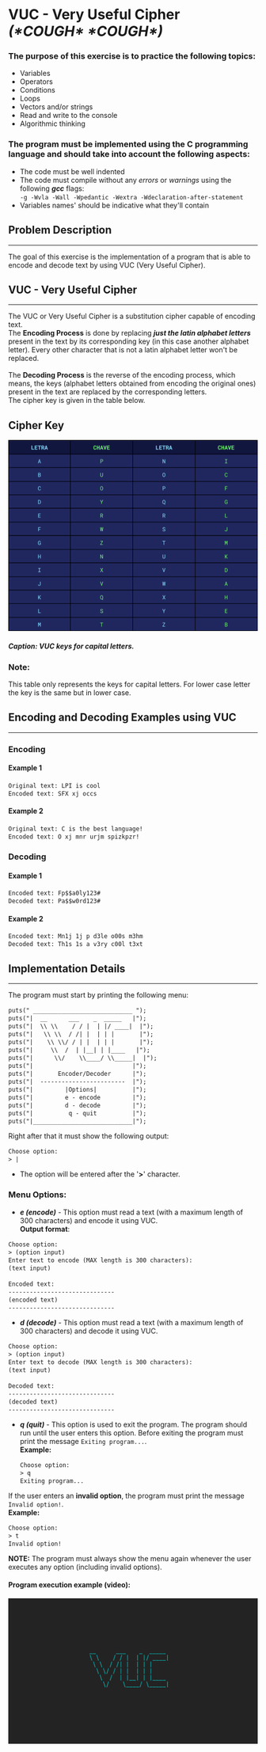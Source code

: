 # VUC - Very Useful Cipher *(\*COUGH\** *\*COUGH\*)*
### The purpose of this exercise is to practice the following topics:
* Variables
* Operators
* Conditions
* Loops
* Vectors and/or strings
* Read and write to the console
* Algorithmic thinking

### The program must be implemented using the C programming language and should take into account the following aspects:
* The code must be well indented
* The code must compile without any *errors* or *warnings* using the following ***gcc*** flags:</br>
`-g -Wvla -Wall -Wpedantic -Wextra -Wdeclaration-after-statement`
* Variables names' should be indicative what they'll contain

## Problem Description
---
The goal of this exercise is the implementation of a program that is able to encode and decode text by using
VUC (Very Useful Cipher).

## VUC - Very Useful Cipher
---
The VUC or Very Useful Cipher is a substitution cipher capable of encoding text.</br>The **Encoding Process** is done by
replacing ***just the latin alphabet letters*** present in the text by its corresponding key (in this case another
alphabet letter). Every other character that is not a latin alphabet letter won't be replaced.</br></br>The **Decoding
Process** is the reverse of the encoding process, which means, the keys (alphabet letters obtained from encoding the
original ones) present in the text are replaced by the corresponding letters.</br>The cipher key is given in the
table below.

## Cipher Key
![VUC Table](assets/vuc-table.png)
</br>
##### **Caption:** VUC keys for capital letters.

### Note:
This table only represents the keys for capital letters. For lower case letter the key is the same but in lower case.

## Encoding and Decoding Examples using VUC
---
### **Encoding**
#### **Example 1**
```
Original text: LPI is cool
Encoded text: SFX xj occs
```
#### **Example 2**
```
Original text: C is the best language!
Encoded text: O xj mnr urjm spizkpzr!
```

### **Decoding**
#### **Example 1**
```
Encoded text: Fp$$a0ly123#
Decoded text: Pa$$w0rd123#
```
#### **Example 2**
```
Encoded text: Mn1j 1j p d3le o00s m3hm
Decoded text: Th1s 1s a v3ry c00l t3xt
```

## Implementation Details
---
The program must start by printing the following menu:
```
puts(" ____________________________ ");
puts("|  __      ___    _  _____   |");
puts("|  \\ \\    / / |  | |/ ____|  |");
puts("|   \\ \\  / /| |  | | |       |");
puts("|    \\ \\/ / | |  | | |       |");
puts("|     \\  /  | |__| | |____   |");
puts("|      \\/    \\____/ \\_____|  |");
puts("|                            |");
puts("|       Encoder/Decoder      |");
puts("|  ------------------------  |");
puts("|         |Options|          |");
puts("|         e - encode         |");
puts("|         d - decode         |");
puts("|          q - quit          |");
puts("|____________________________|");
```
Right after that it must show the following output:
```
Choose option:
> |
```
* The option will be entered after the '**>**' character.
### Menu Options:
* ***e (encode)*** - This option must read a text (with a maximum length of 300 characters) and encode it using
  VUC.</br>**Output format**:
```
Choose option:
> (option input)
Enter text to encode (MAX length is 300 characters):
(text input)

Encoded text:
------------------------------
(encoded text)
------------------------------
```
* ***d (decode)*** - This option must read a text (with a maximum length of 300 characters) and decode it using VUC.
```
Choose option:
> (option input)
Enter text to decode (MAX length is 300 characters):
(text input)

Decoded text:
------------------------------
(decoded text)
------------------------------
```
* ***q (quit)*** - This option is used to exit the program. The program should run until the user enters this option.
  Before exiting the program must print the message `Exiting program...`.</br>**Example:**
  ```
  Choose option:
  > q
  Exiting program...
  ```

If the user enters an **invalid option**, the program must print the message `Invalid option!`.</br>**Example:**
```
Choose option:
> t
Invalid option!
```

**NOTE:** The program must always show the menu again whenever the user executes any option (including invalid options).

#### **Program execution example (video):**
[![VUC Video](assets/vuc_banner.png)](https://youtu.be/h4g4eyW641I)
